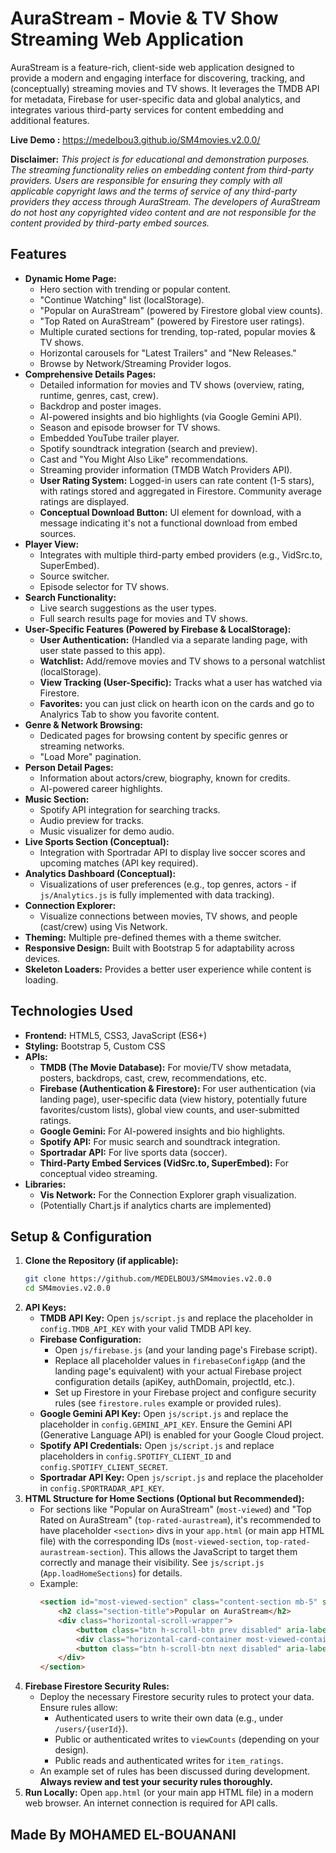# AuraStream - Movie & TV Show Streaming Web Application

AuraStream is a feature-rich, client-side web application designed to provide a modern and engaging interface for discovering, tracking, and (conceptually) streaming movies and TV shows. It leverages the TMDB API for metadata, Firebase for user-specific data and global analytics, and integrates various third-party services for content embedding and additional features.

**Live Demo :** https://medelbou3.github.io/SM4movies.v2.0.0/

**Disclaimer:**
*This project is for educational and demonstration purposes. The streaming functionality relies on embedding content from third-party providers. Users are responsible for ensuring they comply with all applicable copyright laws and the terms of service of any third-party providers they access through AuraStream. The developers of AuraStream do not host any copyrighted video content and are not responsible for the content provided by third-party embed sources.*

## Features

*   **Dynamic Home Page:**
    *   Hero section with trending or popular content.
    *   "Continue Watching" list (localStorage).
    *   "Popular on AuraStream" (powered by Firestore global view counts).
    *   "Top Rated on AuraStream" (powered by Firestore user ratings).
    *   Multiple curated sections for trending, top-rated, popular movies & TV shows.
    *   Horizontal carousels for "Latest Trailers" and "New Releases."
    *   Browse by Network/Streaming Provider logos.
*   **Comprehensive Details Pages:**
    *   Detailed information for movies and TV shows (overview, rating, runtime, genres, cast, crew).
    *   Backdrop and poster images.
    *   AI-powered insights and bio highlights (via Google Gemini API).
    *   Season and episode browser for TV shows.
    *   Embedded YouTube trailer player.
    *   Spotify soundtrack integration (search and preview).
    *   Cast and "You Might Also Like" recommendations.
    *   Streaming provider information (TMDB Watch Providers API).
    *   **User Rating System:** Logged-in users can rate content (1-5 stars), with ratings stored and aggregated in Firestore. Community average ratings are displayed.
    *   **Conceptual Download Button:** UI element for download, with a message indicating it's not a functional download from embed sources.
*   **Player View:**
    *   Integrates with multiple third-party embed providers (e.g., VidSrc.to, SuperEmbed).
    *   Source switcher.
    *   Episode selector for TV shows.
*   **Search Functionality:**
    *   Live search suggestions as the user types.
    *   Full search results page for movies and TV shows.
*   **User-Specific Features (Powered by Firebase & LocalStorage):**
    *   **User Authentication:** (Handled via a separate landing page, with user state passed to this app).
    *   **Watchlist:** Add/remove movies and TV shows to a personal watchlist (localStorage).
    *   **View Tracking (User-Specific):** Tracks what a user has watched via Firestore.
    *   **Favorites:** you can just click on hearth icon on the cards and go to Analyrics Tab to show you favorite content.
*   **Genre & Network Browsing:**
    *   Dedicated pages for browsing content by specific genres or streaming networks.
    *   "Load More" pagination.
*   **Person Detail Pages:**
    *   Information about actors/crew, biography, known for credits.
    *   AI-powered career highlights.
*   **Music Section:**
    *   Spotify API integration for searching tracks.
    *   Audio preview for tracks.
    *   Music visualizer for demo audio.
*   **Live Sports Section (Conceptual):**
    *   Integration with Sportradar API to display live soccer scores and upcoming matches (API key required).
*   **Analytics Dashboard (Conceptual):**
    *   Visualizations of user preferences (e.g., top genres, actors - if `js/Analytics.js` is fully implemented with data tracking).
*   **Connection Explorer:**
    *   Visualize connections between movies, TV shows, and people (cast/crew) using Vis Network.
*   **Theming:** Multiple pre-defined themes with a theme switcher.
*   **Responsive Design:** Built with Bootstrap 5 for adaptability across devices.
*   **Skeleton Loaders:** Provides a better user experience while content is loading.

## Technologies Used

*   **Frontend:** HTML5, CSS3, JavaScript (ES6+)
*   **Styling:** Bootstrap 5, Custom CSS
*   **APIs:**
    *   **TMDB (The Movie Database):** For movie/TV show metadata, posters, backdrops, cast, crew, recommendations, etc.
    *   **Firebase (Authentication & Firestore):** For user authentication (via landing page), user-specific data (view history, potentially future favorites/custom lists), global view counts, and user-submitted ratings.
    *   **Google Gemini:** For AI-powered insights and bio highlights.
    *   **Spotify API:** For music search and soundtrack integration.
    *   **Sportradar API:** For live sports data (soccer).
    *   **Third-Party Embed Services (VidSrc.to, SuperEmbed):** For conceptual video streaming.
*   **Libraries:**
    *   **Vis Network:** For the Connection Explorer graph visualization.
    *   (Potentially Chart.js if analytics charts are implemented)

## Setup & Configuration

1.  **Clone the Repository (if applicable):**
    ```bash
    git clone https://github.com/MEDELBOU3/SM4movies.v2.0.0
    cd SM4movies.v2.0.0
    ```
2.  **API Keys:**
    *   **TMDB API Key:** Open `js/script.js` and replace the placeholder in `config.TMDB_API_KEY` with your valid TMDB API key.
    *   **Firebase Configuration:**
        *   Open `js/firebase.js` (and your landing page's Firebase script).
        *   Replace all placeholder values in `firebaseConfigApp` (and the landing page's equivalent) with your actual Firebase project configuration details (apiKey, authDomain, projectId, etc.).
        *   Set up Firestore in your Firebase project and configure security rules (see `firestore.rules` example or provided rules).
    *   **Google Gemini API Key:** Open `js/script.js` and replace the placeholder in `config.GEMINI_API_KEY`. Ensure the Gemini API (Generative Language API) is enabled for your Google Cloud project.
    *   **Spotify API Credentials:** Open `js/script.js` and replace placeholders in `config.SPOTIFY_CLIENT_ID` and `config.SPOTIFY_CLIENT_SECRET`.
    *   **Sportradar API Key:** Open `js/script.js` and replace the placeholder in `config.SPORTRADAR_API_KEY`.
3.  **HTML Structure for Home Sections (Optional but Recommended):**
    *   For sections like "Popular on AuraStream" (`most-viewed`) and "Top Rated on AuraStream" (`top-rated-aurastream`), it's recommended to have placeholder `<section>` divs in your `app.html` (or main app HTML file) with the corresponding IDs (`most-viewed-section`, `top-rated-aurastream-section`). This allows the JavaScript to target them correctly and manage their visibility. See `js/script.js` (`App.loadHomeSections`) for details.
    *   Example:
        ```html
        <section id="most-viewed-section" class="content-section mb-5" style="display: none;">
            <h2 class="section-title">Popular on AuraStream</h2>
            <div class="horizontal-scroll-wrapper">
                <button class="btn h-scroll-btn prev disabled" aria-label="Scroll Previous"><i class="bi bi-chevron-left"></i></button>
                <div class="horizontal-card-container most-viewed-container"></div>
                <button class="btn h-scroll-btn next disabled" aria-label="Scroll Next"><i class="bi bi-chevron-right"></i></button>
            </div>
        </section>
        ```
4.  **Firebase Firestore Security Rules:**
    *   Deploy the necessary Firestore security rules to protect your data. Ensure rules allow:
        *   Authenticated users to write their own data (e.g., under `/users/{userId}`).
        *   Public or authenticated writes to `viewCounts` (depending on your design).
        *   Public reads and authenticated writes for `item_ratings`.
    *   An example set of rules has been discussed during development. **Always review and test your security rules thoroughly.**
5.  **Run Locally:** Open `app.html` (or your main app HTML file) in a modern web browser. An internet connection is required for API calls.

## Made By MOHAMED EL-BOUANANI
